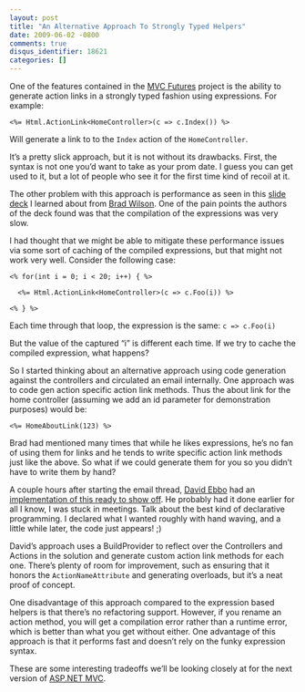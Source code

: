 ```yaml
---
layout: post
title: "An Alternative Approach To Strongly Typed Helpers"
date: 2009-06-02 -0800
comments: true
disqus_identifier: 18621
categories: []
---
```

One of the features contained in the [MVC
Futures](http://aspnet.codeplex.com/Release/ProjectReleases.aspx?ReleaseId=24471 "ASP.NET MVC 1.0 Source")
project is the ability to generate action links in a strongly typed
fashion using expressions. For example:

```aspx-cs
<%= Html.ActionLink<HomeController>(c => c.Index()) %>
```

Will generate a link to to the `Index` action of the `HomeController`.

It’s a pretty slick approach, but it is not without its drawbacks.
First, the syntax is not one you’d want to take as your prom date. I
guess you can get used to it, but a lot of people who see it for the
first time kind of recoil at it.

The other problem with this approach is performance as seen in this
[slide
deck](http://www.slideshare.net/rudib/aspnet-mvc-performance "ASP.NET MVC Performance")
I learned about from [Brad
Wilson](http://bradwilson.typepad.com/ "Brad Wilson"). One of the pain
points the authors of the deck found was that the compilation of the
expressions was very slow.

I had thought that we might be able to mitigate these performance issues
via some sort of caching of the compiled expressions, but that might not
work very well. Consider the following case:

```aspx-cs
<% for(int i = 0; i < 20; i++) { %>

  <%= Html.ActionLink<HomeController>(c => c.Foo(i)) %>

<% } %>
```

Each time through that loop, the expression is the same: `c => c.Foo(i)`

But the value of the captured “i” is different each time. If we try to
cache the compiled expression, what happens?

So I started thinking about an alternative approach using code
generation against the controllers and circulated an email internally.
One approach was to code gen action specific action link methods. Thus
the about link for the home controller (assuming we add an id parameter
for demonstration purposes) would be:

```aspx-cs
<%= HomeAboutLink(123) %>
```

Brad had mentioned many times that while he likes expressions, he’s no
fan of using them for links and he tends to write specific action link
methods just like the above. So what if we could generate them for you
so you didn’t have to write them by hand?

A couple hours after starting the email thread, [David
Ebbo](http://blogs.msdn.com/davidebb/ "David Ebbo's Blog") had an
[implementation of this ready to show
off](http://blogs.msdn.com/davidebb/archive/2009/06/01/a-buildprovider-to-simplify-your-asp-net-mvc-action-links.aspx#comments "A build provider to simplify action links").
He probably had it done earlier for all I know, I was stuck in meetings.
Talk about the best kind of declarative programming. I declared what I
wanted roughly with hand waving, and a little while later, the code just
appears! ;)

David’s approach uses a BuildProvider to reflect over the Controllers
and Actions in the solution and generate custom action link methods for
each one. There’s plenty of room for improvement, such as ensuring that
it honors the `ActionNameAttribute` and generating overloads, but it’s a
neat proof of concept.

One disadvantage of this approach compared to the expression based
helpers is that there’s no refactoring support. However, if you rename
an action method, you will get a compilation error rather than a runtime
error, which is better than what you get without either. One advantage
of this approach is that it performs fast and doesn’t rely on the funky
expression syntax.

These are some interesting tradeoffs we’ll be looking closely at for the
next version of [ASP.NET MVC](http://asp.net/mvc "ASP.NET MVC Website").

